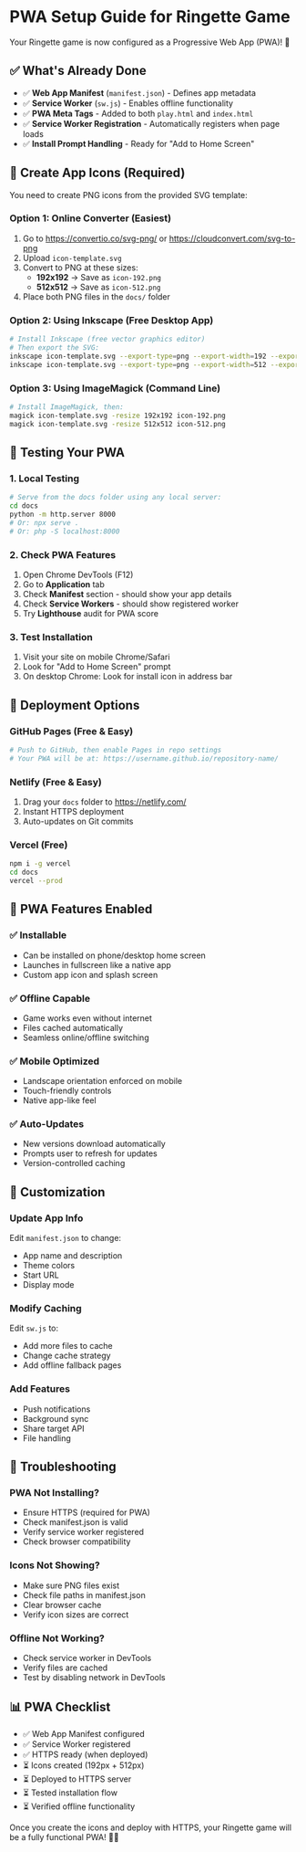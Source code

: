 # PWA Setup Guide for Ringette Game

Your Ringette game is now configured as a Progressive Web App (PWA)! 🎉

## ✅ What's Already Done

- ✅ **Web App Manifest** (`manifest.json`) - Defines app metadata
- ✅ **Service Worker** (`sw.js`) - Enables offline functionality
- ✅ **PWA Meta Tags** - Added to both `play.html` and `index.html`
- ✅ **Service Worker Registration** - Automatically registers when page loads
- ✅ **Install Prompt Handling** - Ready for "Add to Home Screen"

## 🎨 Create App Icons (Required)

You need to create PNG icons from the provided SVG template:

### Option 1: Online Converter (Easiest)

1. Go to https://convertio.co/svg-png/ or https://cloudconvert.com/svg-to-png
2. Upload `icon-template.svg`
3. Convert to PNG at these sizes:
   - **192x192** → Save as `icon-192.png`
   - **512x512** → Save as `icon-512.png`
4. Place both PNG files in the `docs/` folder

### Option 2: Using Inkscape (Free Desktop App)

```bash
# Install Inkscape (free vector graphics editor)
# Then export the SVG:
inkscape icon-template.svg --export-type=png --export-width=192 --export-filename=icon-192.png
inkscape icon-template.svg --export-type=png --export-width=512 --export-filename=icon-512.png
```

### Option 3: Using ImageMagick (Command Line)

```bash
# Install ImageMagick, then:
magick icon-template.svg -resize 192x192 icon-192.png
magick icon-template.svg -resize 512x512 icon-512.png
```

## 🧪 Testing Your PWA

### 1. Local Testing

```bash
# Serve from the docs folder using any local server:
cd docs
python -m http.server 8000
# Or: npx serve .
# Or: php -S localhost:8000
```

### 2. Check PWA Features

1. Open Chrome DevTools (F12)
2. Go to **Application** tab
3. Check **Manifest** section - should show your app details
4. Check **Service Workers** - should show registered worker
5. Try **Lighthouse** audit for PWA score

### 3. Test Installation

1. Visit your site on mobile Chrome/Safari
2. Look for "Add to Home Screen" prompt
3. On desktop Chrome: Look for install icon in address bar

## 🚀 Deployment Options

### GitHub Pages (Free & Easy)

```bash
# Push to GitHub, then enable Pages in repo settings
# Your PWA will be at: https://username.github.io/repository-name/
```

### Netlify (Free & Easy)

1. Drag your `docs` folder to https://netlify.com/
2. Instant HTTPS deployment
3. Auto-updates on Git commits

### Vercel (Free)

```bash
npm i -g vercel
cd docs
vercel --prod
```

## 📱 PWA Features Enabled

### ✅ Installable

- Can be installed on phone/desktop home screen
- Launches in fullscreen like a native app
- Custom app icon and splash screen

### ✅ Offline Capable

- Game works even without internet
- Files cached automatically
- Seamless online/offline switching

### ✅ Mobile Optimized

- Landscape orientation enforced on mobile
- Touch-friendly controls
- Native app-like feel

### ✅ Auto-Updates

- New versions download automatically
- Prompts user to refresh for updates
- Version-controlled caching

## 🔧 Customization

### Update App Info

Edit `manifest.json` to change:

- App name and description
- Theme colors
- Start URL
- Display mode

### Modify Caching

Edit `sw.js` to:

- Add more files to cache
- Change cache strategy
- Add offline fallback pages

### Add Features

- Push notifications
- Background sync
- Share target API
- File handling

## 🐛 Troubleshooting

### PWA Not Installing?

- Ensure HTTPS (required for PWA)
- Check manifest.json is valid
- Verify service worker registered
- Check browser compatibility

### Icons Not Showing?

- Make sure PNG files exist
- Check file paths in manifest.json
- Clear browser cache
- Verify icon sizes are correct

### Offline Not Working?

- Check service worker in DevTools
- Verify files are cached
- Test by disabling network in DevTools

## 📊 PWA Checklist

- ✅ Web App Manifest configured
- ✅ Service Worker registered
- ✅ HTTPS ready (when deployed)
- ⏳ Icons created (192px + 512px)
- ⏳ Deployed to HTTPS server
- ⏳ Tested installation flow
- ⏳ Verified offline functionality

Once you create the icons and deploy with HTTPS, your Ringette game will be a fully functional PWA! 🏒📱
